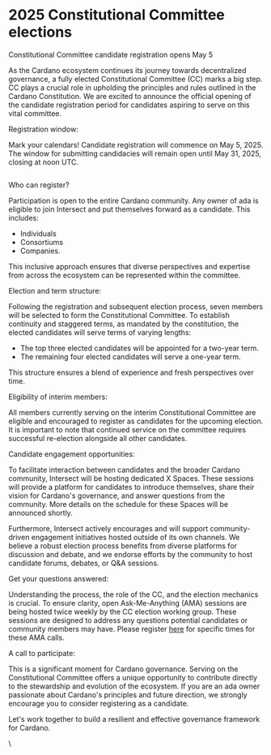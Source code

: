 # 2025 Constitutional Committee elections

Constitutional Committee candidate registration opens May 5

As the Cardano ecosystem continues its journey towards decentralized governance, a fully elected Constitutional Committee (CC) marks a big step. CC plays a crucial role in upholding the principles and rules outlined in the Cardano Constitution. We are excited to announce the official opening of the candidate registration period for candidates aspiring to serve on this vital committee.

Registration window:

Mark your calendars! Candidate registration will commence on May 5, 2025. The window for submitting candidacies will remain open until May 31, 2025, closing at noon UTC.

<figure><img src="https://lh7-rt.googleusercontent.com/docsz/AD_4nXfxQFKZlXM4l3oytBmw-DWKCmbTjerngBYdHR_yZdiUx5F6_wZducQLrsF-IgFxxX0NX1BJWfl28o2PLq84jZGg21XIfd9tgo8ZKkPGHeqy9tGA0yKkeBLLu1XIu3J5fyE-ghOWkQ?key=Qe6ty6OCYWavtKB37n9PgSqS" alt=""><figcaption></figcaption></figure>

Who can register?

Participation is open to the entire Cardano community. Any owner of ada is eligible to join Intersect and put themselves forward as a candidate. This includes:

* Individuals
* Consortiums
* Companies.

This inclusive approach ensures that diverse perspectives and expertise from across the ecosystem can be represented within the committee.

Election and term structure:

Following the registration and subsequent election process, seven members will be selected to form the Constitutional Committee. To establish continuity and staggered terms, as mandated by the constitution, the elected candidates will serve terms of varying lengths:

* The top three elected candidates will be appointed for a two-year term.
* The remaining four elected candidates will serve a one-year term.

This structure ensures a blend of experience and fresh perspectives over time.

Eligibility of interim members:

All members currently serving on the interim Constitutional Committee are eligible and encouraged to register as candidates for the upcoming election. It is important to note that continued service on the committee requires successful re-election alongside all other candidates.

Candidate engagement opportunities:

To facilitate interaction between candidates and the broader Cardano community, Intersect will be hosting dedicated X Spaces. These sessions will provide a platform for candidates to introduce themselves, share their vision for Cardano's governance, and answer questions from the community. More details on the schedule for these Spaces will be announced shortly.

Furthermore, Intersect actively encourages and will support community-driven engagement initiatives hosted outside of its own channels. We believe a robust election process benefits from diverse platforms for discussion and debate, and we endorse efforts by the community to host candidate forums, debates, or Q\&A sessions.

Get your questions answered:

Understanding the process, the role of the CC, and the election mechanics is crucial. To ensure clarity, open Ask-Me-Anything (AMA) sessions are being hosted twice weekly by the CC election working group. These sessions are designed to address any questions potential candidates or community members may have. Please register [here](https://lu.ma/ccelection) for specific times for these AMA calls.

A call to participate:

This is a significant moment for Cardano governance. Serving on the Constitutional Committee offers a unique opportunity to contribute directly to the stewardship and evolution of the ecosystem. If you are an ada owner passionate about Cardano's principles and future direction, we strongly encourage you to consider registering as a candidate.

Let's work together to build a resilient and effective governance framework for Cardano.

\
